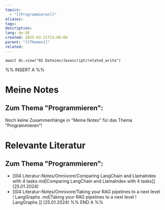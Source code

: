 ```yaml
---
topics:
  - "[[Programmieren]]"
aliases:
tags: 
description: 
lang: de-DE
created: 2025-03-21T13:08:09
parent: "[[Themen]]"
related:
---
```

```dataviewjs
await dv.view("02 Dateien/Javascript/related_write")
```
%% INSERT A %%
# Meine Notes
## Zum Thema "Programmieren":

Noch keine Zusammenhänge in "Meine Notes" für das Thema "Programmieren"!


# Relevante Literatur
## Zum Thema "Programmieren":

- [[04 Literatur-Notes/Omnivore/Comparing LangChain and LlamaIndex with 4 tasks.md|Comparing LangChain and LlamaIndex with 4 tasks]] (25.01.2024)
- [[04 Literatur-Notes/Omnivore/Taking your RAG pipelines to a next level ! LangGraphs .md|Taking your RAG pipelines to a next level ! LangGraphs ]] (25.01.2024)
%% END A %%